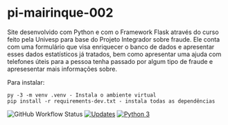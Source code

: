 # pi-mairinque-002
Site desenvolvido com Python e com o Framework Flask através do curso feito pela Univesp para base do Projeto Integrador sobre fraude. Ele conta com uma formulário que visa enriquecer o banco de dados e apresentar esses dados estatísticos já tratados, bem como apresentar uma ajuda com telefones úteis para a pessoa tenha passado por algum tipo de fraude e apresesentar mais informações sobre.



Para instalar:
````console
py -3 -m venv .venv - Instala o ambiente virtual
pip install -r requirements-dev.txt - instala todas as dependências

````

![GitHub Workflow Status](https://img.shields.io/github/workflow/status/FlavioFMBorges/pi-mairinque-002/CIPI?style=plastic)
[![Updates](https://pyup.io/repos/github/FlavioFMBorges/pi-mairinque-002/shield.svg)](https://pyup.io/repos/github/FlavioFMBorges/pi-mairinque-002/)
[![Python 3](https://pyup.io/repos/github/FlavioFMBorges/pi-mairinque-002/python-3-shield.svg)](https://pyup.io/repos/github/FlavioFMBorges/pi-mairinque-002/)
